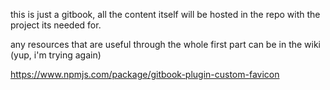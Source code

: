 this is just a gitbook, all the content itself will be hosted in the repo with the project its needed for.

any resources that are useful through the whole first part can be in the wiki (yup, i'm trying again)

https://www.npmjs.com/package/gitbook-plugin-custom-favicon